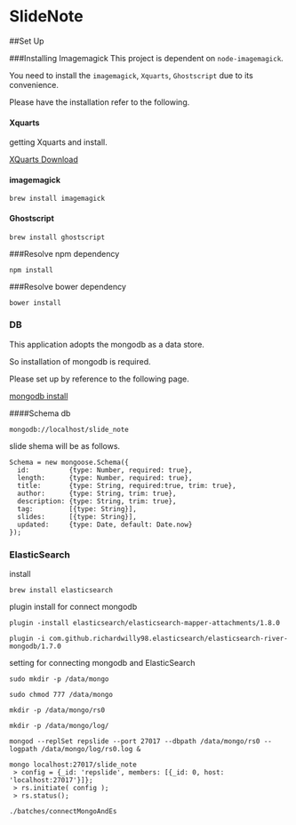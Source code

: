 SlideNote
=========
##Set Up

###Installing Imagemagick
This project is dependent on `node-imagemagick`.

You need to install the `imagemagick`, `Xquarts`, `Ghostscript`  due to its convenience.

Please have the installation refer to the following.

#### Xquarts

getting Xquarts and install.

[XQuarts Download](https://xquartz.macosforge.org/landing/)

#### imagemagick
```
brew install imagemagick
```

#### Ghostscript
```
brew install ghostscript
```

###Resolve npm dependency

```
npm install
```

###Resolve bower dependency

```
bower install
```

### DB
This application adopts the mongodb as a data store.

So installation of mongodb is required.

Please set up by reference to the following page.

[mongodb install](http://docs.mongodb.org/manual/installation/)

####Schema
db
```
mongodb://localhost/slide_note
```

slide shema will be as follows.
```
Schema = new mongoose.Schema({
  id:          {type: Number, required: true},
  length:      {type: Number, required: true},
  title:       {type: String, required:true, trim: true},
  author:      {type: String, trim: true},
  description: {type: String, trim: true},
  tag:         [{type: String}],
  slides:      [{type: String}],
  updated:     {type: Date, default: Date.now}
});
```

### ElasticSearch
install
```
brew install elasticsearch
```

plugin install for connect mongodb
```
plugin -install elasticsearch/elasticsearch-mapper-attachments/1.8.0
```

```
plugin -i com.github.richardwilly98.elasticsearch/elasticsearch-river-mongodb/1.7.0
```

setting for connecting mongodb and ElasticSearch
```
sudo mkdir -p /data/mongo
```

```
sudo chmod 777 /data/mongo
```

```
mkdir -p /data/mongo/rs0
```

```
mkdir -p /data/mongo/log/
```

```
mongod --replSet repslide --port 27017 --dbpath /data/mongo/rs0 --logpath /data/mongo/log/rs0.log &
```

```
mongo localhost:27017/slide_note
 > config = {_id: 'repslide', members: [{_id: 0, host: 'localhost:27017'}]};
 > rs.initiate( config );
 > rs.status();
```

```
./batches/connectMongoAndEs
```
